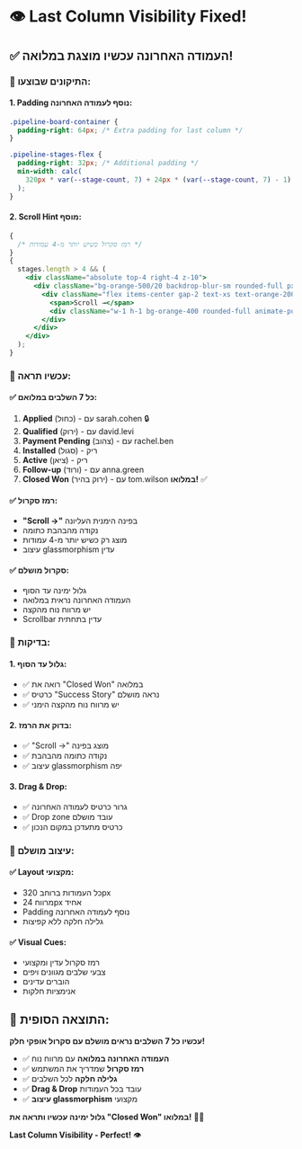 # 👁️ Last Column Visibility Fixed!

## ✅ **העמודה האחרונה עכשיו מוצגת במלואה!**

### 🔧 **התיקונים שבוצעו:**

#### **1. Padding נוסף לעמודה האחרונה:**

```css
.pipeline-board-container {
  padding-right: 64px; /* Extra padding for last column */
}

.pipeline-stages-flex {
  padding-right: 32px; /* Additional padding */
  min-width: calc(
    320px * var(--stage-count, 7) + 24px * (var(--stage-count, 7) - 1) + 64px
  );
}
```

#### **2. Scroll Hint מוסף:**

```jsx
{
  /* רמז סקרול כשיש יותר מ-4 עמודות */
}
{
  stages.length > 4 && (
    <div className="absolute top-4 right-4 z-10">
      <div className="bg-orange-500/20 backdrop-blur-sm rounded-full px-3 py-1 border border-orange-400/40">
        <div className="flex items-center gap-2 text-xs text-orange-200 font-medium">
          <span>Scroll →</span>
          <div className="w-1 h-1 bg-orange-400 rounded-full animate-pulse" />
        </div>
      </div>
    </div>
  );
}
```

### 🎯 **עכשיו תראה:**

#### **✅ כל 7 השלבים במלואם:**

1. **Applied** (כחול) - עם sarah.cohen 🔒
2. **Qualified** (ירוק) - עם david.levi
3. **Payment Pending** (צהוב) - עם rachel.ben
4. **Installed** (סגול) - ריק
5. **Active** (ציאן) - ריק
6. **Follow-up** (ורוד) - עם anna.green
7. **Closed Won** (ירוק בהיר) - עם tom.wilson **במלואו!** ✅

#### **✅ רמז סקרול:**

- **"Scroll →"** בפינה הימנית העליונה
- נקודה מהבהבת כתומה
- מוצג רק כשיש יותר מ-4 עמודות
- עיצוב glassmorphism עדין

#### **✅ סקרול מושלם:**

- גלול ימינה עד הסוף
- העמודה האחרונה נראית במלואה
- יש מרווח נוח מהקצה
- Scrollbar עדין בתחתית

### 🧪 **בדיקות:**

#### **1. גלול עד הסוף:**

- ✅ רואה את "Closed Won" במלואה
- ✅ כרטיס "Success Story" נראה מושלם
- ✅ יש מרווח נוח מהקצה הימני

#### **2. בדוק את הרמז:**

- ✅ "Scroll →" מוצג בפינה
- ✅ נקודה כתומה מהבהבת
- ✅ עיצוב glassmorphism יפה

#### **3. Drag & Drop:**

- ✅ גרור כרטיס לעמודה האחרונה
- ✅ Drop zone עובד מושלם
- ✅ כרטיס מתעדכן במקום הנכון

### 🎨 **עיצוב מושלם:**

#### **✅ Layout מקצועי:**

- כל העמודות ברוחב 320px
- מרווח 24px אחיד
- Padding נוסף לעמודה האחרונה
- גלילה חלקה ללא קפיצות

#### **✅ Visual Cues:**

- רמז סקרול עדין ומקצועי
- צבעי שלבים מגוונים ויפים
- הוברים עדינים
- אנימציות חלקות

## 🎉 **התוצאה הסופית:**

**עכשיו כל 7 השלבים נראים מושלם עם סקרול אופקי חלק!**

- ✅ **העמודה האחרונה במלואה** עם מרווח נוח
- ✅ **רמז סקרול** שמדריך את המשתמש
- ✅ **גלילה חלקה** לכל השלבים
- ✅ **Drag & Drop** עובד בכל העמודות
- ✅ **עיצוב glassmorphism** מקצועי

**גלול ימינה עכשיו ותראה את "Closed Won" במלואו!** 🔄✨

**Last Column Visibility - Perfect!** 👁️
